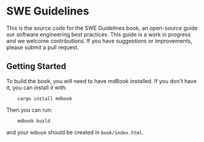 # SWE Guidelines

This is the source code for the SWE Guidelines book, an open-source guide our software engineering best practices. 
This guide is a work in progress and we welcome contributions. If you have suggestions or improvements, please submit a pull request.


## Getting Started

To build the book, you will need to have mdBook installed. If you don't have it, you can install it with:
```
    cargo install mdbook
```

Then you can run:
```
    mdbook build
```

and your `mdbook` should be created in `book/index.html`.